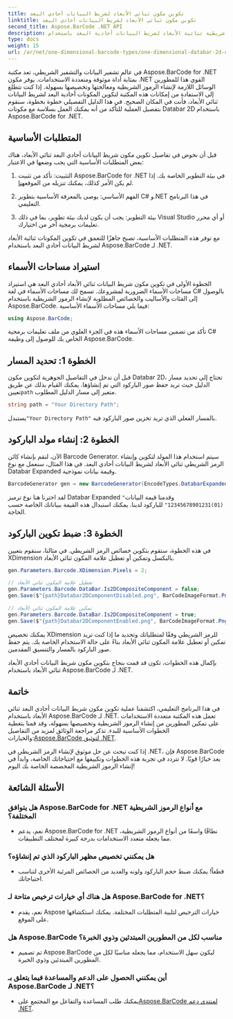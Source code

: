 ```yaml
---
title: تكوين مكون ثنائي الأبعاد لشريط البيانات أحادي البعد
linktitle: تكوين مكون ثنائي الأبعاد لشريط البيانات أحادي البعد
second_title: Aspose.BarCode .NET API
description: قم بإنشاء رموز شريطية ثنائية الأبعاد لشريط البيانات أحادية البعد باستخدام Aspose.BarCode لـ .NET. اتبع دليلنا خطوة بخطوة للتكوين والتخصيص. ابدأ في إنشاء رموز شريطية فريدة اليوم!
type: docs
weight: 15
url: /ar/net/one-dimensional-barcode-types/one-dimensional-databar-2d-component-configuration/
---
```


في عالم تشفير البيانات والتشفير الشريطي، تعد مكتبة Aspose.BarCode for .NET بمثابة أداة موثوقة ومتعددة الاستخدامات. يوفر مكون .NET القوي هذا للمطورين الوسائل اللازمة لإنشاء الرموز الشريطية ومعالجتها وتخصيصها بسهولة. إذا كنت تتطلع إلى الاستفادة من إمكانات هذه المكتبة لتكوين المكونات أحادية البعد لشريط البيانات ثنائي الأبعاد، فأنت في المكان الصحيح. في هذا الدليل التفصيلي خطوة بخطوة، سنقوم بتفصيل العملية للتأكد من أنه يمكنك العمل بسلاسة مع مكونات Databar 2D باستخدام Aspose.BarCode for .NET.

## المتطلبات الأساسية

قبل أن نخوض في تفاصيل تكوين مكون شريط البيانات أحادي البعد ثنائي الأبعاد، هناك بعض المتطلبات الأساسية التي يجب وضعها في الاعتبار:

1. التثبيت: تأكد من تثبيت Aspose.BarCode for .NET في بيئة التطوير الخاصة بك. إذا لم يكن الأمر كذلك، يمكنك تنزيله من الموقع[هنا](https://releases.aspose.com/barcode/net/).

2. الفهم الأساسي: يوصى بالمعرفة الأساسية بتطوير C# و.NET في هذا البرنامج التعليمي.

3. بيئة التطوير: يجب أن يكون لديك بيئة تطوير، بما في ذلك Visual Studio أو أي محرر تعليمات برمجية آخر من اختيارك.

مع توفر هذه المتطلبات الأساسية، تصبح جاهزًا للتعمق في تكوين المكونات ثنائية الأبعاد لشريط البيانات أحادي البعد باستخدام Aspose.BarCode لـ .NET.

## استيراد مساحات الأسماء

الخطوة الأولى في تكوين مكون شريط البيانات ثنائي الأبعاد أحادي البعد هي استيراد مساحات الأسماء الضرورية لمشروعك. تسمح لك مساحات الأسماء في لغة C# بالوصول إلى الفئات والأساليب والخصائص المطلوبة لإنشاء الرموز الشريطية باستخدام Aspose.BarCode. فيما يلي مساحات الأسماء الأساسية:

```csharp
using Aspose.BarCode;
```

تأكد من تضمين مساحات الأسماء هذه في الجزء العلوي من ملف تعليمات برمجية C# الخاص بك للوصول إلى وظيفة Aspose.BarCode.

## الخطوة 1: تحديد المسار

قبل أن ندخل في التفاصيل الجوهرية لتكوين مكون Databar 2D، تحتاج إلى تحديد مسار الدليل حيث تريد حفظ صور الباركود التي تم إنشاؤها. يمكنك القيام بذلك عن طريق تعيين`path` متغير إلى مسار الدليل المطلوب.

```csharp
string path = "Your Directory Path";
```

 يستبدل`"Your Directory Path"` بالمسار الفعلي الذي تريد تخزين صور الباركود فيه.

## الخطوة 2: إنشاء مولد الباركود

الآن، لنقم بإنشاء كائن Barcode Generator. سيتم استخدام هذا المولد لتكوين وإنشاء الرمز الشريطي ثنائي الأبعاد لشريط البيانات أحادي البعد. في هذا المثال، سنعمل مع نوع Databar Expanded وقيمة بيانات نموذجية.

```csharp
BarcodeGenerator gen = new BarcodeGenerator(EncodeTypes.DatabarExpanded, "(01)12345678901231");
```

 لقد اخترنا هنا نوع ترميز Databar Expanded وقدمنا قيمة البيانات`"(01)12345678901231"` للباركود لدينا. يمكنك استبدال هذه القيمة ببياناتك الخاصة حسب الحاجة.

## الخطوة 3: ضبط تكوين الباركود

في هذه الخطوة، ستقوم بتكوين خصائص الرمز الشريطي. في مثالنا، سنقوم بتعيين XDimension بالبكسل وتمكين أو تعطيل علامة المكون ثنائي الأبعاد.

```csharp
gen.Parameters.Barcode.XDimension.Pixels = 2;

// تعطيل علامة المكون ثنائي الأبعاد
gen.Parameters.Barcode.DataBar.Is2DCompositeComponent = false;
gen.Save($"{path}Databar2DComponentDisabled.png", BarCodeImageFormat.Png);

// تمكين علامة المكون ثنائي الأبعاد
gen.Parameters.Barcode.DataBar.Is2DCompositeComponent = true;
gen.Save($"{path}Databar2DComponentEnabled.png", BarCodeImageFormat.Png);
```

يمكنك تخصيص XDimension للرمز الشريطي وفقًا لمتطلباتك وتحديد ما إذا كنت تريد تمكين أو تعطيل علامة المكون ثنائي الأبعاد بناءً على حالة الاستخدام الخاصة بك. يتم حفظ صور الباركود بالمسار والتنسيق المقدمين.

بإكمال هذه الخطوات، تكون قد قمت بنجاح بتكوين مكون شريط البيانات أحادي الأبعاد ثنائي الأبعاد باستخدام Aspose.BarCode لـ .NET.

## خاتمة

 في هذا البرنامج التعليمي، اكتشفنا عملية تكوين مكون شريط البيانات أحادي البعد ثنائي الأبعاد باستخدام Aspose.BarCode لـ .NET. تعمل هذه المكتبة متعددة الاستخدامات على تمكين المطورين من إنشاء الرموز الشريطية وتخصيصها بسهولة، وقد قمنا بتغطية الخطوات الأساسية للبدء. تذكر مراجعة الوثائق لمزيد من التفاصيل والخيارات:[Aspose.BarCode لتوثيق .NET](https://reference.aspose.com/barcode/net/).

إذا كنت تبحث عن حل موثوق لإنشاء الرمز الشريطي في .NET، فإن Aspose.BarCode يعد خيارًا قويًا. لا تتردد في تجربة هذه الخطوات وتكييفها مع احتياجاتك الخاصة، وابدأ في إنشاء الرموز الشريطية المخصصة الخاصة بك اليوم!

## الأسئلة الشائعة

### هل يتوافق Aspose.BarCode for .NET مع أنواع الرموز الشريطية المختلفة؟
- نعم، يدعم Aspose.BarCode for .NET نطاقًا واسعًا من أنواع الرموز الشريطية، مما يجعله متعدد الاستخدامات بدرجة كبيرة لمختلف التطبيقات.

### هل يمكنني تخصيص مظهر الباركود الذي تم إنشاؤه؟
- قطعاً! يمكنك ضبط حجم الباركود ولونه والعديد من الخصائص المرئية الأخرى لتناسب احتياجاتك.

### هل هناك أي خيارات ترخيص متاحة لـ Aspose.BarCode for .NET؟
- نعم، يقدم Aspose خيارات الترخيص لتلبية المتطلبات المختلفة. يمكنك استكشافها على الموقع.

### هل Aspose.BarCode مناسب لكل من المطورين المبتدئين وذوي الخبرة؟
- تم تصميم Aspose.BarCode ليكون سهل الاستخدام، مما يجعله مناسبًا لكل من المطورين المبتدئين وذوي الخبرة.

### أين يمكنني الحصول على الدعم والمساعدة فيما يتعلق بـ Aspose.BarCode لـ .NET؟
-  يمكنك طلب المساعدة والتفاعل مع المجتمع على[Aspose.BarCode لمنتدى دعم .NET](https://forum.aspose.com/c/barcode/13).